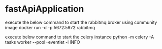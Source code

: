 # fastApiApplication

execute the below command to start the rabbitmq broker using community image
docker run -d -p 5672:5672 rabbitmq

execute below command to start the celery instance
python -m celery -A tasks worker --pool=eventlet -l INFO


